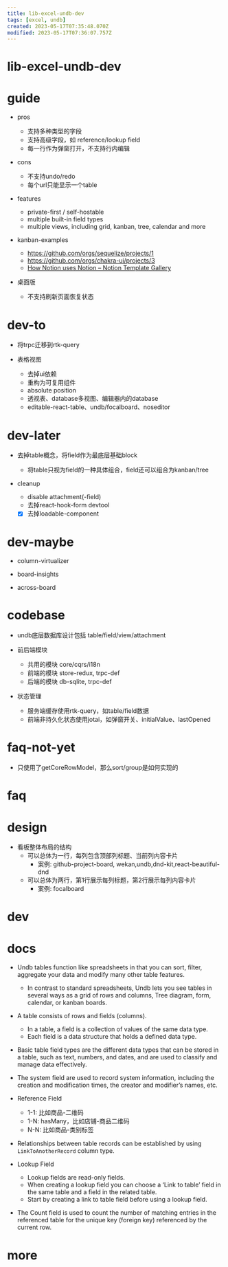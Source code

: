 ```yaml
---
title: lib-excel-undb-dev
tags: [excel, undb]
created: 2023-05-17T07:35:48.070Z
modified: 2023-05-17T07:36:07.757Z
---
```


# lib-excel-undb-dev

# guide

- pros
  - 支持多种类型的字段
  - 支持高级字段，如 reference/lookup field
  - 每一行作为弹窗打开，不支持行内编辑

- cons
  - 不支持undo/redo
  - 每个url只能显示一个table

- features
  - private-first / self-hostable
  - multiple built-in field types
  - multiple views, including grid, kanban, tree, calendar and more

- kanban-examples
  - https://github.com/orgs/sequelize/projects/1
  - https://github.com/orgs/chakra-ui/projects/3
  - [How Notion uses Notion – Notion Template Gallery](https://www.notion.so/templates/categories/how-notion-uses-notion)

- 桌面版
  - 不支持刷新页面恢复状态
# dev-to
- 将trpc迁移到rtk-query

- 表格视图
  - 去掉ui依赖
  - 重构为可复用组件
  - absolute position
  - 透视表、database多视图、编辑器内的database
  - editable-react-table、undb/focalboard、noseditor
# dev-later
- 去掉table概念，将field作为最底层基础block
  - 将table只视为field的一种具体组合，field还可以组合为kanban/tree

- cleanup
  - disable attachment(-field)
  - 去掉react-hook-form devtool
  - [x] 去掉loadable-component
# dev-maybe
- column-virtualizer

- board-insights
- across-board
# codebase
- undb底层数据库设计包括 table/field/view/attachment

- 前后端模块
  - 共用的模块 core/cqrs/i18n
  - 前端的模块 store-redux, trpc-def
  - 后端的模块 db-sqlite, trpc-def

- 状态管理
  - 服务端缓存使用rtk-query，如table/field数据
  - 前端非持久化状态使用jotai，如弹窗开关、initialValue、lastOpened

# faq-not-yet
- 只使用了getCoreRowModel，那么sort/group是如何实现的

# faq


# design
- 看板整体布局的结构
  - 可以总体为一行，每列包含顶部列标题、当前列内容卡片
    - 案例: github-project-board, wekan,undb,dnd-kit,react-beautiful-dnd
  - 可以总体为两行，第1行展示每列标题，第2行展示每列内容卡片
    - 案例: focalboard


# dev

# docs

- Undb tables function like spreadsheets in that you can sort, filter, aggregate your data and modify many other table features. 
  - In contrast to standard spreadsheets, Undb lets you see tables in several ways as a grid of rows and columns, Tree diagram, form, calendar, or kanban boards.

- A table consists of rows and fields (columns).
  - In a table, a field is a collection of values of the same data type. 
  - Each field is a data structure that holds a defined data type.

- Basic table field types are the different data types that can be stored in a table, such as text, numbers, and dates, and are used to classify and manage data effectively.

- The system field are used to record system information, including the creation and modification times, the creator and modifier’s names, etc. 

- Reference Field
  - 1-1: 比如商品-二维码
  - 1-N: hasMany，比如店铺-商品二维码
  - N-N: 比如商品-类别标签
- Relationships between table records can be established by using `LinkToAnotherRecord` column type.

- Lookup Field
  - Lookup fields are read-only fields. 
  - When creating a lookup field you can choose a ‘Link to table’ field in the same table and a field in the related table.
  - Start by creating a link to table field before using a lookup field.
- The Count field is used to count the number of matching entries in the referenced table for the unique key (foreign key) referenced by the current row. 
# more
